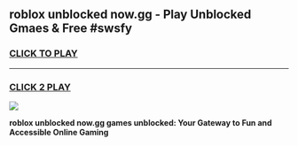 
## roblox unblocked now.gg - Play Unblocked Gmaes & Free #swsfy
<h3>
<a href="https://news.freeplayer.one?title=roblox_unblocked_now.gg&ref=24F">CLICK TO PLAY</a></h3>
<hr>

<h3>
<a href="https://news.freeplayer.one?title=roblox_unblocked_now.gg&ref=24F">CLICK 2 PLAY</a>
  
</h3>

<a href="https://news.freeplayer.one?title=roblox_unblocked_now.gg&ref=24F/"><img src="https://clearcache.store/games.png"></a>


**roblox unblocked now.gg games unblocked: Your Gateway to Fun and Accessible Online Gaming**
